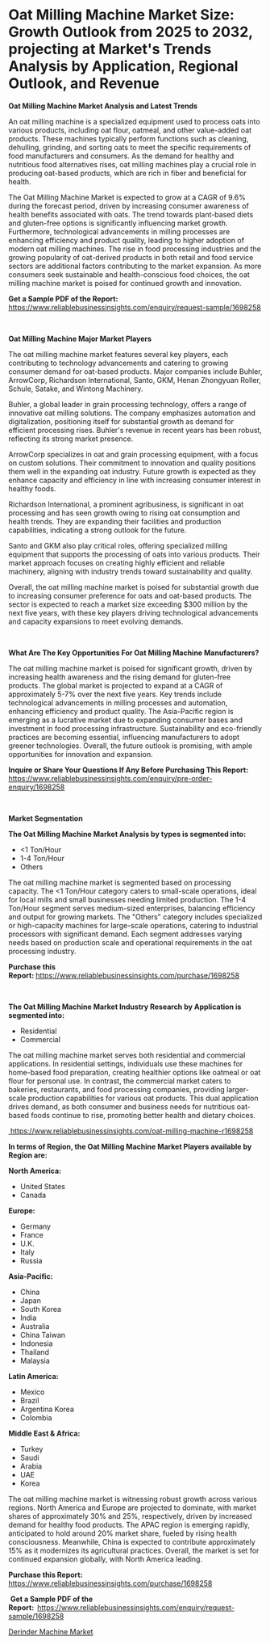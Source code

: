 <p><h1>Oat Milling Machine Market Size: Growth Outlook from 2025 to 2032, projecting at Market's Trends Analysis by Application, Regional Outlook, and Revenue</h1></p><p><strong>Oat Milling Machine Market Analysis and Latest Trends</strong></p>
<p><p>An oat milling machine is a specialized equipment used to process oats into various products, including oat flour, oatmeal, and other value-added oat products. These machines typically perform functions such as cleaning, dehulling, grinding, and sorting oats to meet the specific requirements of food manufacturers and consumers. As the demand for healthy and nutritious food alternatives rises, oat milling machines play a crucial role in producing oat-based products, which are rich in fiber and beneficial for health.</p><p>The Oat Milling Machine Market is expected to grow at a CAGR of 9.6% during the forecast period, driven by increasing consumer awareness of health benefits associated with oats. The trend towards plant-based diets and gluten-free options is significantly influencing market growth. Furthermore, technological advancements in milling processes are enhancing efficiency and product quality, leading to higher adoption of modern oat milling machines. The rise in food processing industries and the growing popularity of oat-derived products in both retail and food service sectors are additional factors contributing to the market expansion. As more consumers seek sustainable and health-conscious food choices, the oat milling machine market is poised for continued growth and innovation.</p></p>
<p><strong>Get a Sample PDF of the Report:&nbsp;</strong> <a href="https://www.reliablebusinessinsights.com/enquiry/request-sample/1698258?utm_campaign=2142&utm_medium=2&utm_source=Github&utm_content=ia&utm_term=19022025&utm_id=oat-milling-machine">https://www.reliablebusinessinsights.com/enquiry/request-sample/1698258</a></p>
<p>&nbsp;</p>
<p><strong>Oat Milling Machine Major Market Players</strong></p>
<p><p>The oat milling machine market features several key players, each contributing to technology advancements and catering to growing consumer demand for oat-based products. Major companies include Buhler, ArrowCorp, Richardson International, Santo, GKM, Henan Zhongyuan Roller, Schule, Satake, and Wintong Machinery.</p><p>Buhler, a global leader in grain processing technology, offers a range of innovative oat milling solutions. The company emphasizes automation and digitalization, positioning itself for substantial growth as demand for efficient processing rises. Buhler's revenue in recent years has been robust, reflecting its strong market presence.</p><p>ArrowCorp specializes in oat and grain processing equipment, with a focus on custom solutions. Their commitment to innovation and quality positions them well in the expanding oat industry. Future growth is expected as they enhance capacity and efficiency in line with increasing consumer interest in healthy foods.</p><p>Richardson International, a prominent agribusiness, is significant in oat processing and has seen growth owing to rising oat consumption and health trends. They are expanding their facilities and production capabilities, indicating a strong outlook for the future.</p><p>Santo and GKM also play critical roles, offering specialized milling equipment that supports the processing of oats into various products. Their market approach focuses on creating highly efficient and reliable machinery, aligning with industry trends toward sustainability and quality.</p><p>Overall, the oat milling machine market is poised for substantial growth due to increasing consumer preference for oats and oat-based products. The sector is expected to reach a market size exceeding $300 million by the next five years, with these key players driving technological advancements and capacity expansions to meet evolving demands.</p></p>
<p>&nbsp;</p>
<p><strong>What Are The Key Opportunities For Oat Milling Machine Manufacturers?</strong></p>
<p><p>The oat milling machine market is poised for significant growth, driven by increasing health awareness and the rising demand for gluten-free products. The global market is projected to expand at a CAGR of approximately 5-7% over the next five years. Key trends include technological advancements in milling processes and automation, enhancing efficiency and product quality. The Asia-Pacific region is emerging as a lucrative market due to expanding consumer bases and investment in food processing infrastructure. Sustainability and eco-friendly practices are becoming essential, influencing manufacturers to adopt greener technologies. Overall, the future outlook is promising, with ample opportunities for innovation and expansion.</p></p>
<p><strong>Inquire or Share Your Questions If Any Before Purchasing This Report:</strong> <a href="https://www.reliablebusinessinsights.com/enquiry/pre-order-enquiry/1698258?utm_campaign=2142&utm_medium=2&utm_source=Github&utm_content=ia&utm_term=19022025&utm_id=oat-milling-machine">https://www.reliablebusinessinsights.com/enquiry/pre-order-enquiry/1698258</a></p>
<p>&nbsp;</p>
<p><strong>Market Segmentation</strong></p>
<p><strong>The Oat Milling Machine Market Analysis by types is segmented into:</strong></p>
<p><ul><li><1 Ton/Hour</li><li>1-4 Ton/Hour</li><li>Others</li></ul></p>
<p><p>The oat milling machine market is segmented based on processing capacity. The <1 Ton/Hour category caters to small-scale operations, ideal for local mills and small businesses needing limited production. The 1-4 Ton/Hour segment serves medium-sized enterprises, balancing efficiency and output for growing markets. The "Others" category includes specialized or high-capacity machines for large-scale operations, catering to industrial processors with significant demand. Each segment addresses varying needs based on production scale and operational requirements in the oat processing industry.</p></p>
<p><strong>Purchase this Report:&nbsp;</strong><a href="https://www.reliablebusinessinsights.com/purchase/1698258?utm_campaign=2142&utm_medium=2&utm_source=Github&utm_content=ia&utm_term=19022025&utm_id=oat-milling-machine">https://www.reliablebusinessinsights.com/purchase/1698258</a></p>
<p>&nbsp;</p>
<p><strong>The Oat Milling Machine Market Industry Research by Application is segmented into:</strong></p>
<p><ul><li>Residential</li><li>Commercial</li></ul></p>
<p><p>The oat milling machine market serves both residential and commercial applications. In residential settings, individuals use these machines for home-based food preparation, creating healthier options like oatmeal or oat flour for personal use. In contrast, the commercial market caters to bakeries, restaurants, and food processing companies, providing larger-scale production capabilities for various oat products. This dual application drives demand, as both consumer and business needs for nutritious oat-based foods continue to rise, promoting better health and dietary choices.</p></p>
<p><a href="https://www.reliablebusinessinsights.com/oat-milling-machine-r1698258?utm_campaign=2142&utm_medium=2&utm_source=Github&utm_content=ia&utm_term=19022025&utm_id=oat-milling-machine">&nbsp;https://www.reliablebusinessinsights.com/oat-milling-machine-r1698258</a></p>
<p><strong>In terms of Region, the Oat Milling Machine Market Players available by Region are:</strong></p>
<p>
    <p> <strong> North America: </strong>
        <ul>
            <li>United States</li>
            <li>Canada</li>
        </ul>
        </p> 
    <p> <strong> Europe: </strong>
        <ul>
            <li>Germany</li>
            <li>France</li>
            <li>U.K.</li>
            <li>Italy</li>
            <li>Russia</li>
        </ul>
        </p> 
    <p> <strong> Asia-Pacific: </strong>
        <ul>
            <li>China</li>
            <li>Japan</li>
            <li>South Korea</li>
            <li>India</li>
            <li>Australia</li>
            <li>China Taiwan</li>
            <li>Indonesia</li>
            <li>Thailand</li>
            <li>Malaysia</li>
        </ul>
        </p> 
    <p> <strong> Latin America: </strong>
        <ul>
            <li>Mexico</li>
            <li>Brazil</li>
            <li>Argentina Korea</li>
            <li>Colombia</li>
        </ul>
        </p> 
    <p> <strong> Middle East & Africa: </strong>
        <ul>
            <li>Turkey</li>
            <li>Saudi</li>
            <li>Arabia</li>
            <li>UAE</li>
            <li>Korea</li>
        </ul>
    </p>
    </p>
<p><p>The oat milling machine market is witnessing robust growth across various regions. North America and Europe are projected to dominate, with market shares of approximately 30% and 25%, respectively, driven by increased demand for healthy food products. The APAC region is emerging rapidly, anticipated to hold around 20% market share, fueled by rising health consciousness. Meanwhile, China is expected to contribute approximately 15% as it modernizes its agricultural practices. Overall, the market is set for continued expansion globally, with North America leading.</p></p>
<p><strong>Purchase this Report: </strong><a href="https://www.reliablebusinessinsights.com/purchase/1698258?utm_campaign=2142&utm_medium=2&utm_source=Github&utm_content=ia&utm_term=19022025&utm_id=oat-milling-machine">https://www.reliablebusinessinsights.com/purchase/1698258</a></p>
<p>&nbsp;<strong>Get a Sample PDF of the Report:&nbsp;&nbsp;</strong><a href="https://www.reliablebusinessinsights.com/enquiry/request-sample/1698258?utm_campaign=2142&utm_medium=2&utm_source=Github&utm_content=ia&utm_term=19022025&utm_id=oat-milling-machine">https://www.reliablebusinessinsights.com/enquiry/request-sample/1698258</a></p>
<p><strong></strong></p>
<p><p><a href="https://github.com/FosterFahey91/Market-Research-Report-List-1/blob/main/derinder-machine-market.md?utm_campaign=2142&utm_medium=2&utm_source=Github&utm_content=ia&utm_term=19022025&utm_id=oat-milling-machine">Derinder Machine Market</a></p></p>